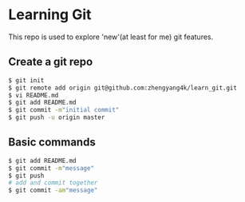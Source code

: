 Learning Git
===

This repo is used to explore 'new'(at least for me) git features.


## Create a git repo

```bash
$ git init
$ git remote add origin git@github.com:zhengyang4k/learn_git.git
$ vi README.md
$ git add README.md
$ git commit -m"initial commit"
$ git push -u origin master
```

## Basic commands
```bash
$ git add README.md
$ git commit -m"message"
$ git push
# add and commit together
$ git commit -am"message"
```
